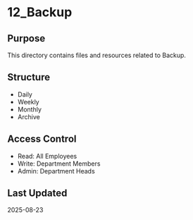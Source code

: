 ﻿# 12_Backup

## Purpose
This directory contains files and resources related to Backup.

## Structure
- Daily
- Weekly
- Monthly
- Archive

## Access Control
- Read: All Employees
- Write: Department Members
- Admin: Department Heads

## Last Updated
2025-08-23
